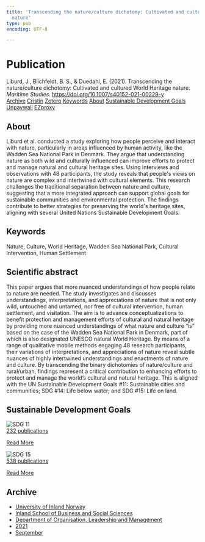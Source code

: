 ```yaml
---
title: 'Transcending the nature/culture dichotomy: Cultivated and cultured World Heritage
  nature'
type: pub
encoding: UTF-8

---
```

<h1>Publication</h1>
<article id="csl-bib-container-XZK8M6U6" class="csl-bib-container">
  <div class="csl-bib-body"> <div class="csl-entry">Liburd, J., Blichfeldt, B. S., &#38; Duedahl, E. (2021). Transcending the nature/culture dichotomy: Cultivated and cultured World Heritage nature. <i>Maritime Studies</i>. <a href="https://doi.org/10.1007/s40152-021-00229-y">https://doi.org/10.1007/s40152-021-00229-y</a></div> </div>
  <div class="csl-bib-buttons">
    <a href="#taxonomy-article-XZK8M6U6" alt="archive" class="csl-bib-button">Archive</a>
    <a href="https://app.cristin.no/results/show.jsf?id=1935368" alt="Cristin" class="csl-bib-button">Cristin</a>
    <a href="http://zotero.org/groups/5881554/items/XZK8M6U6" alt="Zotero" class="csl-bib-button">Zotero</a>
    <a href="#keywords-article-XZK8M6U6" alt="keywords" class="csl-bib-button">Keywords</a>
    <a href="#about-article-XZK8M6U6" alt="about_pub" class="csl-bib-button">About</a>
    <a href="#sdg-article-XZK8M6U6" alt="sdg" class="csl-bib-button">Sustainable Development Goals</a>
    <a href="https://findresearcher.sdu.dk/ws/files/195736806/Transcending_the_Nature_Culture_Dichotomy.pdf" alt="Unpaywall" class="csl-bib-button">Unpaywall</a>
    <a href="https://findresearcher.sdu.dk/ws/files/195736806/Transcending_the_Nature_Culture_Dichotomy.pdf" alt="EZproxy" class="csl-bib-button">EZproxy</a>
  </div>
  <div id="csl-bib-meta-container-XZK8M6U6"></div>
</article>
<div id="csl-bib-meta-XZK8M6U6" class="csl-bib-meta">
  <article id="about-article-XZK8M6U6" class="about_pub-article">
    <h1>About</h1>
    Liburd et al. conducted a study exploring how people perceive and interact with nature, particularly in areas influenced by human activity, like the Wadden Sea National Park in Denmark. They argue that understanding nature as both wild and culturally influenced can improve efforts to protect and manage natural and cultural heritage sites. Using interviews and observations with 48 participants, the study reveals that people's views on nature are complex and intertwined with cultural elements. This research challenges the traditional separation between nature and culture, suggesting that a more integrated approach can support global goals for sustainable communities and environmental protection. The findings contribute to better strategies for preserving the world's heritage sites, aligning with several United Nations Sustainable Development Goals.
  </article>
  <article id="keywords-article-XZK8M6U6" class="keywords-article">
    <h1>Keywords</h1>
    Nature, Culture, World Heritage, Wadden Sea National Park, Cultural Intervention, Human Settlement
  </article>
  <article id="abstract-article-XZK8M6U6" class="abstract-article">
    <h1>Scientific abstract</h1>
    This paper argues that more nuanced understandings of how people relate to nature are needed. The study investigates and discusses understandings, interpretations, and appreciations of nature that is not only wild, untouched and untamed, nor free of cultural intervention, human settlement, and visitation. The aim is to advance conceptualizations to benefit protection and management efforts of cultural and natural heritage by providing more nuanced understandings of what nature and culture “is” based on the case of the Wadden Sea National Park in Denmark, part of which is also designated UNESCO natural World Heritage. By means of a range of qualitative mobile methods engaging 48 research participants, their variations of interpretations, and appreciations of nature reveal subtle nuances of highly intertwined understandings and enactments of nature and culture. By transcending the binary dichotomies of nature/culture and rural/urban, findings represent a critical contribution to enhancing efforts to protect and manage the world’s cultural and natural heritage. This is aligned with the UN Sustainable Development Goals #11: Sustainable cities and communities; SDG #14: Life below water; and SDG #15: Life on land.
  </article>
  <article id="sdg-article-XZK8M6U6" class="sdg-article">
    <h1>Sustainable Development Goals</h1>
    <div class="sdg-container"><div id="sdg11" class="sdg">
        <img src="{{< params subfolder >}}images/sdg/sdg11_en.png" class="image" alt="SDG 11">
        <div class="sdg-overlay">
          <a href="{{< params subfolder >}}en/archive/?sdg=11#archive" class="sdg-publication-count"><span>232</span> publications</a>
          <p><a href="https://sdgs.un.org/goals/goal11" class="sdg-read-more">Read More</a></p>
        </div>
      </div> <div id="sdg15" class="sdg">
        <img src="{{< params subfolder >}}images/sdg/sdg15_en.png" class="image" alt="SDG 15">
        <div class="sdg-overlay">
          <a href="{{< params subfolder >}}en/archive/?sdg=15#archive" class="sdg-publication-count"><span>538</span> publications</a>
          <p><a href="https://sdgs.un.org/goals/goal15" class="sdg-read-more">Read More</a></p>
        </div>
      </div></div>
  </article>
  <article id="taxonomy-article-XZK8M6U6" class="taxonomy-article">
    <h1>Archive</h1>
    <ul>
      <li><a href="{{< params subfolder >}}en/archive/?key=3DCRN523">University of Inland Norway</a></li>
      <li><a href="{{< params subfolder >}}en/archive/?key=DU8Q9LN9">Inland School of Business and Social Sciences</a></li>
      <li><a href="{{< params subfolder >}}en/archive/?key=4LUWR3ZM">Department of Organisation, Leadership and Management</a></li>
      <li><a href="{{< params subfolder >}}en/archive/?key=8VQBC64H">2021</a></li>
      <li><a href="{{< params subfolder >}}en/archive/?key=YJETIQKU">September</a></li>
    </ul>
  </article>
</div>
